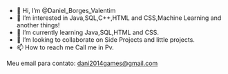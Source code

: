 - 👋 Hi, I’m @Daniel_Borges_Valentim
- 👀 I’m interested in Java,SQL,C++,HTML and CSS,Machine Learning and another things!
- 🌱 I’m currently learning Java,SQL,HTML and CSS.
- 💞️ I’m looking to collaborate on Side Projects and little projects.
- 📫 How to reach me Call me in Pv.

Meu email para contato: dani2014games@gmail.com
<!---
DEEPLERZERA/DEEPLERZERA is a ✨ special ✨ repository because its `README.md` (this file) appears on your GitHub profile.
You can click the Preview link to take a look at your changes.
--->
